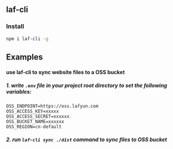 ## laf-cli

### Install

```bash
npm i laf-cli -g
```

## Examples 

####  use laf-cli to sync website files to a OSS bucket

##### 1. write `.env` file in your project root directory to set the following variables:
```env
OSS_ENDPOINT=https://oss.lafyun.com
OSS_ACCESS_KEY=xxxxx
OSS_ACCESS_SECRET=xxxxxx
OSS_BUCKET_NAME=xxxxxx
OSS_REGION=cn-default
```

##### 2. run `laf-cli sync ./dist` command to sync files to OSS bucket
